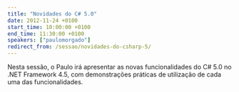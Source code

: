 ```yaml
---
title: "Novidades do C# 5.0"
date: 2012-11-24 +0100
start_time: 10:00:00 +0100
end_time: 11:30:00 +0100
speakers: ["paulomorgado"]
redirect_from: /sessao/novidades-do-csharp-5/
---
```

Nesta sessão, o Paulo irá apresentar as novas funcionalidades do C# 5.0 no .NET Framework 4.5, com demonstrações práticas de utilização de cada uma das funcionalidades.

